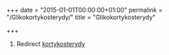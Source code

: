 +++
date = "2015-01-01T00:00:00+01:00"
permalink = "/Glikokortykosterydy/"
title = "Glikokortykosterydy"

+++

1.  Redirect [kortykosterydy](/atopedia/kortykosterydy "wikilink")
